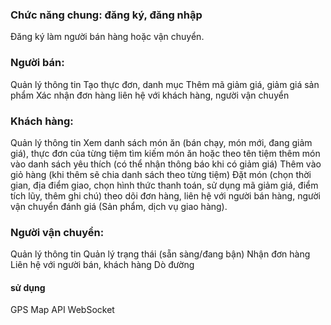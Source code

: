 ### Chức năng chung: đăng ký, đăng nhập
Đăng ký làm người bán hàng hoặc vận chuyển.
### Người bán:
Quản lý thông tin
Tạo thực đơn, danh mục
Thêm mã giảm giá, giảm giá sản phẩm
Xác nhận đơn hàng
liên hệ với khách hàng, người vận chuyển
### Khách hàng:
Quản lý thông tin
Xem danh sách món ăn (bán chạy, món mới, đang giảm giá), thực đơn của từng tiệm
tìm kiếm món ăn hoặc theo tên tiệm
thêm món vào danh sách yêu thích (có thể nhận thông báo khi có giảm giá)
Thêm vào giỏ hàng (khi thêm sẽ chia danh sách theo từng tiệm)
Đặt món (chọn thời gian, địa điểm giao, chọn hình thức thanh toán, sử dụng mã giảm giá, điểm tích lũy, thêm ghi chú)
theo dõi đơn hàng, liên hệ với người bán hàng, người vận chuyển
đánh giá (Sản phẩm, dịch vụ giao hàng).
### Người vận chuyển:
Quản lý thông tin
Quản lý trạng thái (sẵn sàng/đang bận)
Nhận đơn hàng
Liên hệ với người bán, khách hàng
Dò đường

#### sử dụng
GPS
Map API
WebSocket
